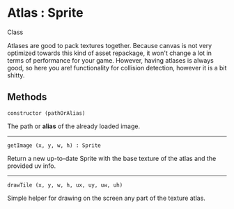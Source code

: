 # Atlas : Sprite

<span class="label label-info">Class</span> 

Atlases are good to pack textures together. 
Because canvas is not very optimized towards this kind of asset repackage, it won't change a lot in terms of
performance for your game. However, having atlases is always good, so here you are!
functionality for collision detection, however it is a bit shitty.
    
## Methods
	
    constructor (pathOrAlias) 	

The path or **alias** of the already loaded image.

---
		
    getImage (x, y, w, h) : Sprite
    
Return a new up-to-date Sprite with the base texture of the atlas and the provided uv info.

---

    drawTile (x, y, w, h, ux, uy, uw, uh)		
		
Simple helper for drawing on the screen any part of the texture atlas.		
